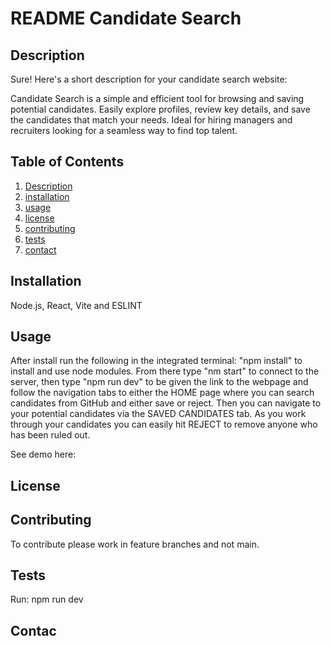 
  
  # README Candidate Search
  
  
  ## Description
 
Sure! Here's a short description for your candidate search website:

Candidate Search is a simple and efficient tool for browsing and saving potential candidates. Easily explore profiles, review key details, and save the candidates that match your needs. Ideal for hiring managers and recruiters looking for a seamless way to find top talent.
  
  ## Table of Contents
  1. [Description](#description)
  2. [installation](#installation) 
  3. [usage](#usage)
  4. [license](#license)
  5. [contributing](#contributing)
  6. [tests](#tests)
  7. [contact](#contact)
  
  ## Installation
  Node.js, React, Vite and ESLINT
  
  ## Usage
  
  After install run the following in the integrated terminal: "npm install" to install and use node modules. From there type "nm start" to connect to the server, then type "npm run dev" to be given the link to the webpage and follow the navigation tabs to either the HOME page where you can search candidates from GitHub and either save or reject. Then you can navigate to your potential candidates via the SAVED CANDIDATES tab. As you work through your candidates you can easily hit REJECT to remove anyone who has been ruled out. 

  See demo here: 
  
  ## License
  
  
  
  ## Contributing
  
  To contribute please work in feature branches and not main.
  
  ## Tests
  
  Run: npm run dev

  
  ## Contac